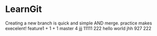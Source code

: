 # LearnGit
Creating a new branch is quick and simple AND merge.
practice makes execelent!
feature1 + 1 + 1
master
4
jjj
11111
222
hello world
jhh
927
222
